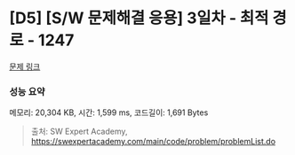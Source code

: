 # [D5] [S/W 문제해결 응용] 3일차 - 최적 경로 - 1247 

[문제 링크](https://swexpertacademy.com/main/code/problem/problemDetail.do?contestProbId=AV15OZ4qAPICFAYD) 

### 성능 요약

메모리: 20,304 KB, 시간: 1,599 ms, 코드길이: 1,691 Bytes



> 출처: SW Expert Academy, https://swexpertacademy.com/main/code/problem/problemList.do